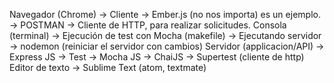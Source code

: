 Navegador (Chrome)
    -> Cliente -> Ember.js (no nos importa) es un ejemplo.
    -> POSTMAN -> Cliente de HTTP, para realizar solicitudes.
Consola (terminal)
    -> Ejecución de test con Mocha (makefile)
    -> Ejecutando servidor -> nodemon (reiniciar el servidor con cambios)
Servidor (applicacion/API)
    -> Express JS
    -> Test -> Mocha JS
        -> ChaiJS
        -> Supertest (cliente de http)
Editor de texto -> Sublime Text (atom, textmate)